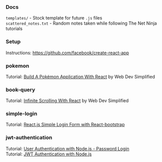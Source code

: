 ### Docs
```templates/``` - Stock template for future ```.js``` files         
```scattered_notes.txt``` - Random notes taken while following The Net Ninja tutorials

### Setup
Instructions: https://github.com/facebook/create-react-app

### pokemon
Tutorial: [Build A Pokémon Application With React](https://youtu.be/o3ZUc7zH8BE) by Web Dev Simplified      

### book-query
Tutorial: [Infinite Scrolling With React](https://www.youtube.com/watch?v=NZKUirTtxcg) by Web Dev Simplified      

### simple-login
Tutorial: [React.js Simple Login Form with React-bootstrap](https://www.youtube.com/watch?v=9wkyXmO-p2o)

### jwt-authentication
Tutorial: [User Authentication with Node.js - Password Login](https://www.youtube.com/watch?v=Ud5xKCYQTjM)           
Tutorial: [JWT Authentication with Node.js](https://www.youtube.com/watch?v=mbsmsi7l3r4)
